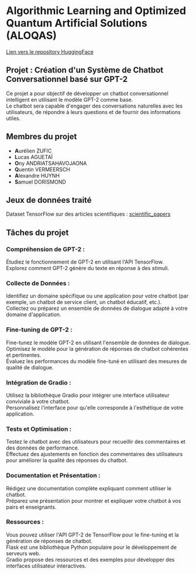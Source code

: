 # Algorithmic Learning and Optimized Quantum Artificial Solutions (ALOQAS)

<a href="https://huggingface.co/alexandre-huynh/ALOQAS">Lien vers le repository HuggingFace</a>

## Projet : Création d'un Système de Chatbot Conversationnel basé sur GPT-2

Ce projet a pour objectif de développer un chatbot conversationnel intelligent en utilisant le modèle GPT-2 comme base. <br />
Le chatbot sera capable d'engager des conversations naturelles avec les utilisateurs, de répondre à leurs questions et de fournir des informations utiles.

## Membres du projet

<ul>
  <li><b>A</b>urélien ZUFIC</li>
  <li><b>L</b>ucas AGUETAÏ</li>
  <li><b>O</b>ny ANDRIATSAHAVOJAONA</li>
  <li><b>Q</b>uentin VERMEERSCH</li>
  <li><b>A</b>lexandre HUYNH</li>
  <li><b>S</b>amuel DORISMOND</li>
</ul>

## Jeux de données traité
Dataset TensorFlow sur des articles scientifiques : <a href="https://www.tensorflow.org/datasets/catalog/scientific_papers">scientific_papers</a>

## Tâches du projet
### Compréhension de GPT-2 :
Étudiez le fonctionnement de GPT-2 en utilisant l'API TensorFlow.<br />
Explorez comment GPT-2 génère du texte en réponse à des stimuli.
### Collecte de Données :
Identifiez un domaine spécifique ou une application pour votre chatbot (par exemple,
un chatbot de service client, un chatbot éducatif, etc.).<br />
Collectez ou préparez un ensemble de données de dialogue adapté à votre domaine
d'application.
### Fine-tuning de GPT-2 :
Fine-tunez le modèle GPT-2 en utilisant l'ensemble de données de dialogue.<br />
Optimisez le modèle pour la génération de réponses de chatbot cohérentes et
pertinentes.<br />
Évaluez les performances du modèle fine-tuné en utilisant des mesures de qualité de
dialogue.
### Intégration de Gradio :
Utilisez la bibliothèque Gradio pour intégrer une interface utilisateur conviviale à
votre chatbot.<br />
Personnalisez l'interface pour qu'elle corresponde à l'esthétique de votre application.
### Tests et Optimisation :
Testez le chatbot avec des utilisateurs pour recueillir des commentaires et des
données de performance.<br />
Effectuez des ajustements en fonction des commentaires des utilisateurs pour
améliorer la qualité des réponses du chatbot.
### Documentation et Présentation :
Rédigez une documentation complète expliquant comment utiliser le chatbot.<br />
Préparez une présentation pour montrer et expliquer votre chatbot à vos pairs et
enseignants.
### Ressources :
Vous pouvez utiliser l'API GPT-2 de TensorFlow pour le fine-tuning et la génération de
réponses de chatbot.<br />
Flask est une bibliothèque Python populaire pour le développement de serveurs web.<br />
Gradio propose des ressources et des exemples pour développer des interfaces
utilisateur interactives.
